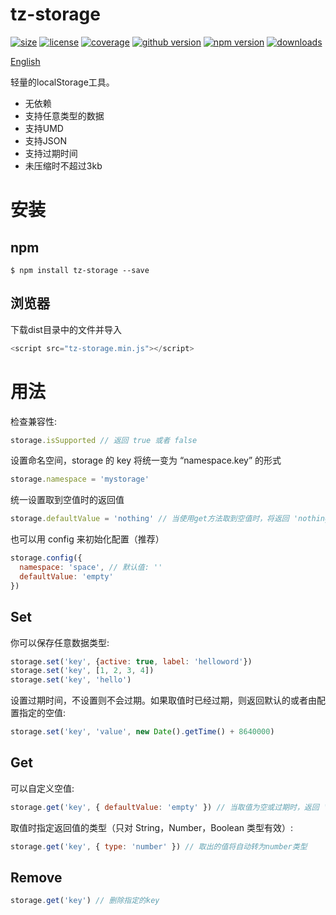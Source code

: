 # tz-storage
<a href="https://www.npmjs.com/package/tz-storage"><img src="https://img.shields.io/github/size/mecoepcoo/tz-storage/dist/tz-storage.min.js.svg" alt="size"></a>
<a href="https://github.com/mecoepcoo/tz-storage/blob/master/LICENSE"><img src="https://img.shields.io/github/license/mecoepcoo/tz-storage.svg" alt="license"></a>
<a href="[https://github.com/mecoepcoo/tz-storage/blob/master/LICENSE](https://codecov.io/gh/mecoepcoo/tz-storage)"><img src="https://img.shields.io/codecov/c/github/mecoepcoo/tz-storage.svg" alt="coverage"></a>
<a href="https://github.com/mecoepcoo/tz-storage"><img src="https://img.shields.io/github/package-json/v/mecoepcoo/tz-storage.svg" alt="github version"></a>
<a href="https://www.npmjs.com/package/tz-storage"><img src="https://img.shields.io/npm/v/tz-storage.svg?color=blueviolet" alt="npm version"></a>
<a href="https://npmcharts.com/compare/tz-storage"><img src="https://img.shields.io/npm/dt/tz-storage.svg" alt="downloads"></a>

[English](https://github.com/mecoepcoo/tz-storage/blob/develop/readme.md)

轻量的localStorage工具。

- 无依赖
- 支持任意类型的数据
- 支持UMD
- 支持JSON
- 支持过期时间
- 未压缩时不超过3kb

# 安装
## npm
```shell
$ npm install tz-storage --save
```
## 浏览器
下载dist目录中的文件并导入

```javascript
<script src="tz-storage.min.js"></script>
```

# 用法
检查兼容性:
```javascript
storage.isSupported // 返回 true 或者 false
```

设置命名空间，storage 的 key 将统一变为 “namespace.key” 的形式
```javascript
storage.namespace = 'mystorage'
```

统一设置取到空值时的返回值
```javascript
storage.defaultValue = 'nothing' // 当使用get方法取到空值时，将返回 'nothing'
```

也可以用 config 来初始化配置（推荐）
```javascript
storage.config({
  namespace: 'space', // 默认值: ''
  defaultValue: 'empty'
})
```

## Set
你可以保存任意数据类型:
```javascript
storage.set('key', {active: true, label: 'helloword'})
storage.set('key', [1, 2, 3, 4])
storage.set('key', 'hello')
```

设置过期时间，不设置则不会过期。如果取值时已经过期，则返回默认的或者由配置指定的空值:
```javascript
storage.set('key', 'value', new Date().getTime() + 8640000)
```

## Get
可以自定义空值:
```javascript
storage.get('key', { defaultValue: 'empty' }) // 当取值为空或过期时，返回 'empty'
```

取值时指定返回值的类型（只对 String，Number，Boolean 类型有效）:
```javascript
storage.get('key', { type: 'number' }) // 取出的值将自动转为number类型
```

## Remove
```javascript
storage.get('key') // 删除指定的key
```

